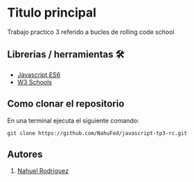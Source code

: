 # Titulo principal
 Trabajo practico 3 referido a bucles de rolling code school

## Librerias / herramientas 🛠

- [Javascript ES6](https://262.ecma-international.org/6.0/)
- [W3 Schools](https://www.w3schools.com/js/)


 
## Como clonar el repositorio
En una terminal ejecuta el siguiente comando:

```
git clone https://github.com/NahuFed/javascript-tp3-rc.git

```

## Autores

1. [Nahuel Rodriguez](https://github.com/NahuFed/)
